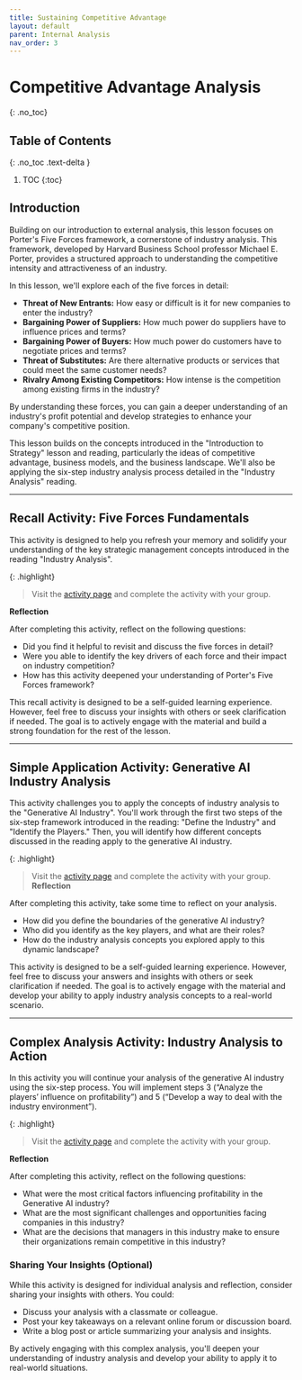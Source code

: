 ```yaml
---
title: Sustaining Competitive Advantage
layout: default
parent: Internal Analysis
nav_order: 3
---
```


# Competitive Advantage Analysis
{: .no_toc}

## Table of Contents
{: .no_toc .text-delta }

1. TOC
{:toc}

## Introduction

Building on our introduction to external analysis, this lesson focuses on Porter's Five Forces framework, a cornerstone of industry analysis. This framework, developed by Harvard Business School professor Michael E. Porter, provides a structured approach to understanding the competitive intensity and attractiveness of an industry. 


In this lesson, we'll explore each of the five forces in detail:

*   **Threat of New Entrants:** How easy or difficult is it for new companies to enter the industry?
*   **Bargaining Power of Suppliers:** How much power do suppliers have to influence prices and terms?
*   **Bargaining Power of Buyers:** How much power do customers have to negotiate prices and terms?
*   **Threat of Substitutes:** Are there alternative products or services that could meet the same customer needs?
*   **Rivalry Among Existing Competitors:** How intense is the competition among existing firms in the industry?

By understanding these forces, you can gain a deeper understanding of an industry's profit potential and develop strategies to enhance your company's competitive position.

This lesson builds on the concepts introduced in the "Introduction to Strategy" lesson and reading, particularly the ideas of competitive advantage, business models, and the business landscape. We'll also be applying the six-step industry analysis process detailed in the "Industry Analysis" reading. 

---
## Recall Activity:  Five Forces Fundamentals

This activity is designed to help you refresh your memory and solidify your understanding of the key strategic management concepts introduced in the reading "Industry Analysis".

{: .highlight}
>Visit the [activity page](/activities/industry-analysis/recall-5forces) and complete the activity with your group.

**Reflection**

After completing this activity, reflect on the following questions:

*   Did you find it helpful to revisit and discuss the five forces in detail?
*   Were you able to identify the key drivers of each force and their impact on industry competition?
*   How has this activity deepened your understanding of Porter's Five Forces framework?

This recall activity is designed to be a self-guided learning experience. However, feel free to discuss your insights with others or seek clarification if needed. The goal is to actively engage with the material and build a strong foundation for the rest of the lesson.

---

## Simple Application Activity: Generative AI Industry Analysis

This activity challenges you to apply the concepts of industry analysis to the "Generative AI Industry". You'll work through the first two steps of the six-step framework introduced in the reading: "Define the Industry" and "Identify the Players." Then, you will identify how different concepts discussed in the reading apply to the generative AI industry.


{: .highlight}
>Visit the [activity page](/activities/industry-analysis/apply-5forces) and complete the activity with your group.
**Reflection**

After completing this activity, take some time to reflect on your analysis.

*   How did you define the boundaries of the generative AI industry?
*   Who did you identify as the key players, and what are their roles?
*   How do the industry analysis concepts you explored apply to this dynamic landscape?

This activity is designed to be a self-guided learning experience. However, feel free to discuss your answers and insights with others or seek clarification if needed. The goal is to actively engage with the material and develop your ability to apply industry analysis concepts to a real-world scenario.

---

## Complex Analysis Activity: Industry Analysis to Action

In this activity you will continue your analysis of the generative AI industry using the six-step process. You will implement steps 3 (“Analyze the players’ influence on profitability”) and 5 (“Develop a way to deal with the industry environment”). 

{: .highlight}
>Visit the [activity page](/activities/industry-analysis/analyze-5forces) and complete the activity with your group.

**Reflection**

After completing this activity, reflect on the following questions:

*   What were the most critical factors influencing profitability in the Generative AI industry?
*   What are the most significant challenges and opportunities facing companies in this industry?
*   What are the decisions that managers in this industry make to ensure their organizations remain competitive in this industry?

### Sharing Your Insights (Optional)

While this activity is designed for individual analysis and reflection, consider sharing your insights with others. You could:

*   Discuss your analysis with a classmate or colleague.
*   Post your key takeaways on a relevant online forum or discussion board.
*   Write a blog post or article summarizing your analysis and insights.

By actively engaging with this complex analysis, you'll deepen your understanding of industry analysis and develop your ability to apply it to real-world situations.